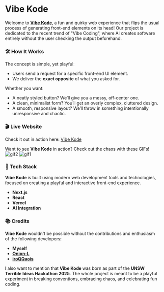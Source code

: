 # Vibe Kode

Welcome to **[Vibe Kode](https://vibe-kode.vercel.app/)**, a fun and quirky web experience that flips the usual process of generating front-end elements on its head! Our project is dedicated to the recent trend of "Vibe Coding", where AI creates software entirely without the user checking the output beforehand.

### 🛠️ **How It Works**
The concept is simple, yet playful:  
- Users send a request for a specific front-end UI element.
- We deliver the **exact opposite** of what you asked for.

Whether you want:
- A neatly styled button? We’ll give you a messy, off-center one.
- A clean, minimalist form? You’ll get an overly complex, cluttered design.
- A smooth, responsive layout? We’ll throw in something intentionally unresponsive and chaotic.

### 🎬 **Live Website**
Check it out in action here: [Vibe Kode](https://vibe-kode.vercel.app/)

Want to see **Vibe Kode** in action? Check out the chaos with these GIFs!
![gif2](https://github.com/user-attachments/assets/ca569e01-e5f2-41c9-843d-4263df0b5680)
![gif1](https://github.com/user-attachments/assets/1e144c1c-1836-4809-9657-722044799bae)

### 🔧 **Tech Stack**
**Vibe Kode** is built using modern web development tools and technologies, focused on creating a playful and interactive front-end experience.
- **Next.js**
- **React**
- **Vercel**
- **AI Integration**

### 📚 **Credits**

**Vibe Kode** wouldn't be possible without the contributions and enthusiasm of the following developers:

- **Myself**
- **[Onion-L](https://github.com/Onion-L)**
- **[iroQQuois](https://github.com/iroQQuois)**

I also want to mention that **Vibe Kode** was born as part of the **UNSW Terrible Ideas Hackathon 2025**. The whole project is meant to be a playful experiment in breaking conventions, embracing chaos, and celebrating fun coding.
